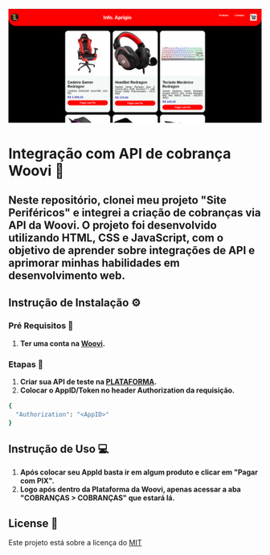 <p align="center">
  <img src="computadores/Site.png"> 
</p>

# Integração com API de cobrança Woovi ​🚀​

 <h2> Neste repositório, clonei meu projeto "Site Periféricos" e integrei a criação de cobranças via API da Woovi. O projeto foi desenvolvido utilizando HTML, CSS e JavaScript, com o objetivo de aprender sobre integrações de API e aprimorar minhas habilidades em desenvolvimento web.</h2>

## Instrução de Instalação ⚙️​
### Pré Requisitos 📍
1. **Ter uma conta na [Woovi](https://app.woovi.com/register).**

### Etapas ​📝​
1. **Criar sua API de teste na [PLATAFORMA](https://developers.openpix.com.br/docs/apis/getting-started-api#tag/webhook/paths/~1api~1v1~1webhook~1ips/get).**
2. **Colocar o AppID/Token no header Authorization da requisição.**
```bash
{
  "Authorization": "<AppID>"
}
```
## Instrução de Uso 💻​
1. **Após colocar seu AppId basta ir em algum produto e clicar em "Pagar com PIX".**
2. **Logo após dentro da Plataforma da Woovi, apenas acessar a aba "COBRANÇAS > COBRANÇAS" que estará lá.**

## License 📃
 Este projeto está sobre a licença do [MIT](https://github.com/LucasAprigio/Site_Perifericos_Woovi/blob/main/LICENSE)
